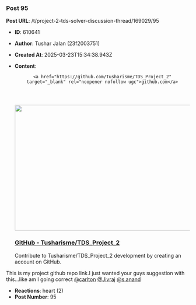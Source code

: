 ### Post 95
**Post URL**: /t/project-2-tds-solver-discussion-thread/169029/95
- **ID**: 610641
- **Author**: Tushar Jalan  (23f2003751)
- **Created At**: 2025-03-23T15:34:38.943Z
- **Content**:  
  <aside class="onebox githubrepo" data-onebox-src="https://github.com/Tusharisme/TDS_Project_2">
  <header class="source">

      <a href="https://github.com/Tusharisme/TDS_Project_2" target="_blank" rel="noopener nofollow ugc">github.com</a>
  </header>

  <article class="onebox-body">
    <div class="github-row" data-github-private-repo="false">
  <img width="690" height="344" src="https://europe1.discourse-cdn.com/flex013/uploads/iitm/optimized/3X/b/6/b6b0ba3cab8056213814184ce412198bd670c7fd_2_690x344.png" class="thumbnail" data-dominant-color="EDF0F4">

  <h3><a href="https://github.com/Tusharisme/TDS_Project_2" target="_blank" rel="noopener nofollow ugc">GitHub - Tusharisme/TDS_Project_2</a></h3>

    <span class="github-repo-description">Contribute to Tusharisme/TDS_Project_2 development by creating an account on GitHub.</span>
</div>

  </article>

  <div class="onebox-metadata">
    
    
  </div>

  <div style="clear: both"></div>
</aside>

This is my project github repo link.I just wanted your guys suggestion with this…like am I going correct
<a class="mention" href="/u/carlton">@carlton</a> <a class="mention" href="/u/jivraj">@Jivraj</a> <a class="mention" href="/u/s.anand">@s.anand</a>
- **Reactions**: heart (2)
- **Post Number**: 95

